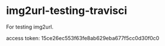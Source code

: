 # img2url-testing-travisci
For testing img2url.

access token: 15ce26ec553f63fe8ab629eba677f5cc0d30f0c0
